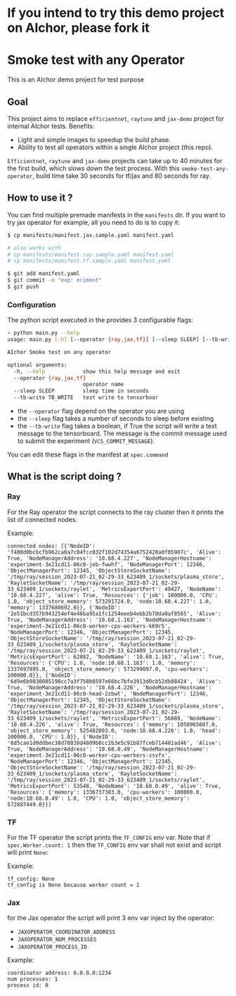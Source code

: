 # If you intend to try this demo project on AIchor, please fork it

# Smoke test with any Operator

This is an AIchor demo project for test purpose
 
## Goal

This project aims to replace `efficientnet`, `raytune` and `jax-demo` project for internal AIchor tests.
Benefits:
- Light and simple images to speedup the build phase.
- Ability to test all operators within a single AIchor project (this repo).

`Efficientnet`, `raytune` and `jax-demo` projects can take up to 40 minutes for the first build, which slows down the test process. With this `smoke-test-any-operator`, build time take 30 seconds for tf/jax and 80 seconds for ray.


## How to use it ?

You can find multiple premade manifests in the `manifests` dir. If you want to try jax operator for example, all you need to do is to copy it:

```bash
$ cp manifests/manifest.jax.sample.yaml manifest.yaml

# also works with
# cp manifests/manifest.ray.sample.yaml manifest.yaml
# cp manifests/manifest.tf.sample.yaml manifest.yaml

$ git add manifest.yaml
$ git commit -m "exp: eriment"
$ git push
```


### Configuration

The python script executed in the provides 3 configurable flags:

```bash
> python main.py --help
usage: main.py [-h] [--operator {ray,jax,tf}] [--sleep SLEEP] [--tb-write TB_WRITE]

AIchor Smoke test on any operator

optional arguments:
  -h, --help            show this help message and exit
  --operator {ray,jax,tf}
                        operator name
  --sleep SLEEP         sleep time in seconds
  --tb-write TB_WRITE   test write to tensorboar
```

- the `--operator` flag depend on the operator you are using
- the `--sleep` flag takes a number of seconds to sleep before existing
- the `--tb-write` flag takes a boolean, if True the script will write a text message to the tensorboard. The message is the commit message used to submit the experiment (`VCS_COMMIT_MESSAGE`).

You can edit these flags in the manifest at `spec.command`

## What is the script doing ?

### Ray

For the Ray operator the script connects to the ray cluster then it prints the list of connected nodes.

Example:
```
connected nodes: [{'NodeID': 'f400d0bcbcfb962ca0a7c04fcc032f102d74354a6752420a0f05907c', 'Alive': True, 'NodeManagerAddress': '10.68.4.227', 'NodeManagerHostname': 'experiment-3e21cd11-06c0-job-fwwhf', 'NodeManagerPort': 12346, 'ObjectManagerPort': 12345, 'ObjectStoreSocketName': '/tmp/ray/session_2023-07-21_02-29-33_623409_1/sockets/plasma_store', 'RayletSocketName': '/tmp/ray/session_2023-07-21_02-29-33_623409_1/sockets/raylet', 'MetricsExportPort': 49427, 'NodeName': '10.68.4.227', 'alive': True, 'Resources': {'job': 100000.0, 'CPU': 1.0, 'object_store_memory': 573291724.0, 'node:10.68.4.227': 1.0, 'memory': 1337680692.0}}, {'NodeID': '2e51bcd357b943254ef4e46ba95a1fc1254eeeb4ebb2b70da0af8565', 'Alive': True, 'NodeManagerAddress': '10.68.1.163', 'NodeManagerHostname': 'experiment-3e21cd11-06c0-worker-cpu-workers-k69r5', 'NodeManagerPort': 12346, 'ObjectManagerPort': 12345, 'ObjectStoreSocketName': '/tmp/ray/session_2023-07-21_02-29-33_623409_1/sockets/plasma_store', 'RayletSocketName': '/tmp/ray/session_2023-07-21_02-29-33_623409_1/sockets/raylet', 'MetricsExportPort': 62882, 'NodeName': '10.68.1.163', 'alive': True, 'Resources': {'CPU': 1.0, 'node:10.68.1.163': 1.0, 'memory': 1337697895.0, 'object_store_memory': 573299097.0, 'cpu-workers': 100000.0}}, {'NodeID': '6d9e6b9030085198cc7a3f758b0597e66bc7bfe3913d0cb52db08424', 'Alive': True, 'NodeManagerAddress': '10.68.4.226', 'NodeManagerHostname': 'experiment-3e21cd11-06c0-head-2zbwt', 'NodeManagerPort': 12346, 'ObjectManagerPort': 12345, 'ObjectStoreSocketName': '/tmp/ray/session_2023-07-21_02-29-33_623409_1/sockets/plasma_store', 'RayletSocketName': '/tmp/ray/session_2023-07-21_02-29-33_623409_1/sockets/raylet', 'MetricsExportPort': 56889, 'NodeName': '10.68.4.226', 'alive': True, 'Resources': {'memory': 1050965607.0, 'object_store_memory': 525482803.0, 'node:10.68.4.226': 1.0, 'head': 100000.0, 'CPU': 1.0}}, {'NodeID': '6d5cae1d0ddbec38d78030d4809b0cc2b3e5c91b87fceb714481ad46', 'Alive': True, 'NodeManagerAddress': '10.68.0.49', 'NodeManagerHostname': 'experiment-3e21cd11-06c0-worker-cpu-workers-zsvfs', 'NodeManagerPort': 12346, 'ObjectManagerPort': 12345, 'ObjectStoreSocketName': '/tmp/ray/session_2023-07-21_02-29-33_623409_1/sockets/plasma_store', 'RayletSocketName': '/tmp/ray/session_2023-07-21_02-29-33_623409_1/sockets/raylet', 'MetricsExportPort': 53548, 'NodeName': '10.68.0.49', 'alive': True, 'Resources': {'memory': 1336737383.0, 'cpu-workers': 100000.0, 'node:10.68.0.49': 1.0, 'CPU': 1.0, 'object_store_memory': 572887449.0}}]
```

### TF

For the TF operator the script prints the `TF_CONFIG` env var. Note that if  `spec.Worker.count: 1` then the `TF_CONFIG` env var shall not exist and script will print `None`:

Example:
```
tf_config: None
tf_config is None because worker count = 1
```

### Jax


for the Jax operator the script will print 3 env var inject by the operator:
- `JAXOPERATOR_COORDINATOR_ADDRESS`
- `JAXOPERATOR_NUM_PROCESSES`
- `JAXOPERATOR_PROCESS_ID`

Example:
```
coordinator address: 0.0.0.0:1234
num processes: 1
process id: 0
```
